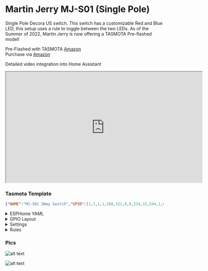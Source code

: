 # Martin Jerry MJ-S01 (Single Pole)

Single Pole Decora US switch.  This switch has a customizable Red and Blue LED, this setup uses a rule to toggle between the two LEDs.  As of the Summer of 2022, Martin Jerry is now offering a TASMOTA Pre-flashed model!

Pre-Flashed with TASMOTA [Amazon](https://amzn.to/3K4qpIx)  
Purchase via [Amazon](https://amzn.to/2IM0cn5)

Detailed video integration into Home Assistant
<iframe allowfullscreen height="353" src="https://www.youtube.com/embed/H7GlOoJrOjU" width="625" youtube-src-=""></iframe>  


### Tasmota Template
```json
{"NAME":"MJ-S01 2Way Switch","GPIO":[1,1,1,1,288,321,0,0,224,32,544,1,0,0],"FLAG":0,"BASE":18, "CMND": "SO30 1 | SO13 1"}
```

<details><summary>ESPHome YAML</summary>     
<p>

```yaml
substitutions:
  device_name: light_switch1   #CustomizeThis
  friendly_name: Light Switch1 #CustomizeThis
  icon: "mdi:light-switch"

esphome:
  name: ${device_name}
  platform: ESP8266
  board: esp01_1m

wifi:
  ssid: !secret wifi_ssid
  password: !secret wifi_password
  ap:
    ssid: ${device_name} Portal
    password: !secret esphome_ap_password

web_server:

captive_portal:

logger:

api:

ota:

output:
  - platform: gpio
    pin: GPIO12
    id: switch_output

  - platform: gpio
    pin:
      number: GPIO4
    inverted: true      
    id: red_led_output

light:
  - platform: binary
    name: ${friendly_name}
    id: ${device_name}
    output: switch_output
    on_turn_on:
      - light.turn_on: red_led
    on_turn_off:
      - light.turn_off: red_led

  - platform: binary
    id: red_led
    output: red_led_output

binary_sensor:
  - platform: gpio
    pin:
      number: GPIO13
    id: ${device_name}_button
    name: ${friendly_name} Button
    on_press:
      - light.toggle: ${device_name}

status_led:
  # Blue LED
  pin:
    number: GPIO5
    inverted: true
```
</p></details>

<details><summary>GPIO Layout</summary>     
<p>

| GPIO |    Component | Description |
|------ |-------------|-------------|         
|GPIO00	| None
|GPIO01	| None
|GPIO02	| None
|GPIO03	| None
|GPIO04	| Led1 | Red LED
|GPIO05	| Led2 | Blue LED
|GPIO09	| None
|GPIO10	| None
|GPIO12	| Relay1 | Actual relay to toggle on/off
|GPIO13	| Button1 | Button
|GPIO14	| None
|GPIO15	| None
|GPIO16	| None
</p></details>


<details><summary>Settings</summary>     
<p>

| Setting | Description
|---------------|-------------
| setoption13 1 | Set On/Off switch to respond instantly
| setoption30 1 | Sets domain to a light
</p></details>


<details><summary>Rules</summary>     
<p>

If a Red LED while Off and Blue LED while On is desired paste the following rule into the Tasmota console.  If you want opposite colors, edit the template in the configure template screen and transpose Led_i with Led and vice versa. The "i" stands for inverted.  Copy the below rule as one line to the Tasmota console:  

```
Rule1 on power1#state do backlog ledpower1 %value%; ledpower2 %value% endon
      on power1#boot do backlog ledpower1 %value%; ledpower2 %value% endon
```

Activate the Rule with 

```
Rule1 1
```
</p></details>

### Pics

![alt text](/img/devices/mj-s01_main.webp "Martin Jerry MJ-S01")

![alt text](/img/devices/mj-s01_inside1.webp "Martin Jerry MJ-S01 Insides")
